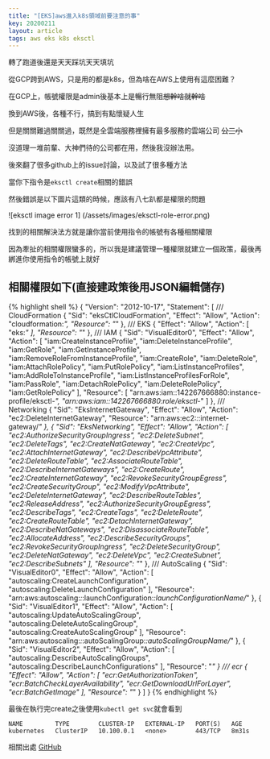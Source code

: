 ```yaml
---
title: "[EKS]aws進入k8s領域前要注意的事"
key: 20200211
layout: article
tags: aws eks k8s eksctl
---
```

轉了跑道後還是天天踩坑天天填坑

從GCP跨到AWS，只是用的都是k8s，但為啥在AWS上使用有這麼困難？

在GCP上，帳號權限是admin後基本上是暢行無阻~~想幹啥就幹啥~~

換到AWS後，各種不行，搞到有點懷疑人生

但是關關難過關關過，既然是全雲端服務裡擁有最多服務的雲端公司 ~~公三小~~

沒道理一堆前輩、大神們待的公司都在用，然後我沒辦法用。
<!--more-->

後來翻了很多github上的issue討論，以及試了很多種方法

當你下指令是`eksctl create`相關的錯誤

然後錯誤是以下圖片這類的時候，應該有八七趴都是權限的問題

![eksctl image error 1]
(/assets/images/eksctl-role-error.png)

找到的相關解決法方就是讓你當前使用指令的帳號有各種相關權限

因為牽扯的相關權限蠻多的，所以我是建議管理一種權限就建立一個政策，最後再綁進你使用指令的帳號上就好

## 相關權限如下(直接建政策後用JSON編輯儲存)
{% highlight shell %}
{
    "Version": "2012-10-17",
    "Statement": [
/// CloudFormation
        {
            "Sid": "eksCtlCloudFormation",
            "Effect": "Allow",
            "Action": "cloudformation:*",
            "Resource": "*"
        },
/// EKS
        {
            "Effect": "Allow",
            "Action": [
                "eks:*"
            ],
            "Resource": "*"
        },
/// IAM
        {
            "Sid": "VisualEditor0",
            "Effect": "Allow",
            "Action": [
                "iam:CreateInstanceProfile",
                "iam:DeleteInstanceProfile",
                "iam:GetRole",
                "iam:GetInstanceProfile",
                "iam:RemoveRoleFromInstanceProfile",
                "iam:CreateRole",
                "iam:DeleteRole",
                "iam:AttachRolePolicy",
                "iam:PutRolePolicy",
                "iam:ListInstanceProfiles",
                "iam:AddRoleToInstanceProfile",
                "iam:ListInstanceProfilesForRole",
                "iam:PassRole",
                "iam:DetachRolePolicy",
                "iam:DeleteRolePolicy",
                "iam:GetRolePolicy"
            ],
            "Resource": [
                "arn:aws:iam::142267666880:instance-profile/eksctl-*",
                "arn:aws:iam::142267666880:role/eksctl-*"
            ]
        },
/// Networking
        {
            "Sid": "EksInternetGateway",
            "Effect": "Allow",
            "Action": "ec2:DeleteInternetGateway",
            "Resource": "arn:aws:ec2:*:*:internet-gateway/*"
        },
        {
            "Sid": "EksNetworking",
            "Effect": "Allow",
            "Action": [
                "ec2:AuthorizeSecurityGroupIngress",
                "ec2:DeleteSubnet",
                "ec2:DeleteTags",
                "ec2:CreateNatGateway",
                "ec2:CreateVpc",
                "ec2:AttachInternetGateway",
                "ec2:DescribeVpcAttribute",
                "ec2:DeleteRouteTable",
                "ec2:AssociateRouteTable",
                "ec2:DescribeInternetGateways",
                "ec2:CreateRoute",
                "ec2:CreateInternetGateway",
                "ec2:RevokeSecurityGroupEgress",
                "ec2:CreateSecurityGroup",
                "ec2:ModifyVpcAttribute",
                "ec2:DeleteInternetGateway",
                "ec2:DescribeRouteTables",
                "ec2:ReleaseAddress",
                "ec2:AuthorizeSecurityGroupEgress",
                "ec2:DescribeTags",
                "ec2:CreateTags",
                "ec2:DeleteRoute",
                "ec2:CreateRouteTable",
                "ec2:DetachInternetGateway",
                "ec2:DescribeNatGateways",
                "ec2:DisassociateRouteTable",
                "ec2:AllocateAddress",
                "ec2:DescribeSecurityGroups",
                "ec2:RevokeSecurityGroupIngress",
                "ec2:DeleteSecurityGroup",
                "ec2:DeleteNatGateway",
                "ec2:DeleteVpc",
                "ec2:CreateSubnet",
                "ec2:DescribeSubnets"
            ],
            "Resource": "*"
        },
/// AutoScaling
        {
            "Sid": "VisualEditor0",
            "Effect": "Allow",
            "Action": [
                "autoscaling:CreateLaunchConfiguration",
                "autoscaling:DeleteLaunchConfiguration"
            ],
            "Resource": "arn:aws:autoscaling:*:*:launchConfiguration:*:launchConfigurationName/*"
        },
        {
            "Sid": "VisualEditor1",
            "Effect": "Allow",
            "Action": [
                "autoscaling:UpdateAutoScalingGroup",
                "autoscaling:DeleteAutoScalingGroup",
                "autoscaling:CreateAutoScalingGroup"
            ],
            "Resource": "arn:aws:autoscaling:*:*:autoScalingGroup:*:autoScalingGroupName/*"
        },
        {
            "Sid": "VisualEditor2",
            "Effect": "Allow",
            "Action": [
                "autoscaling:DescribeAutoScalingGroups",
                "autoscaling:DescribeLaunchConfigurations"
            ],
            "Resource": "*"
        }
/// ecr
        {
            "Effect": "Allow",
            "Action": [
                "ecr:GetAuthorizationToken",
                "ecr:BatchCheckLayerAvailability",
                "ecr:GetDownloadUrlForLayer",
                "ecr:BatchGetImage"
            ],
            "Resource": "*"
        }
    ]
}
{% endhighlight %}

最後在執行完create之後使用`kubectl get svc`就會看到
```
NAME         TYPE        CLUSTER-IP   EXTERNAL-IP   PORT(S)   AGE
kubernetes   ClusterIP   10.100.0.1   <none>        443/TCP   8m31s
```


相關出處
[GitHub](https://github.com/weaveworks/eksctl/issues/204)
